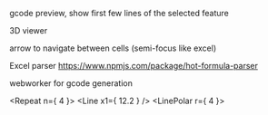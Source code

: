 gcode preview, show first few lines of the selected feature

3D viewer

arrow to navigate between cells (semi-focus like excel)

Excel parser
https://www.npmjs.com/package/hot-formula-parser

webworker for gcode generation


<Repeat n={ 4 }>
    <Line x1={ 12.2 } />
</Repeat>
<LinePolar r={ 4 }>
